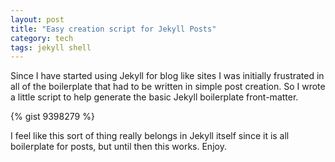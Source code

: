 ```yaml
---
layout: post
title: "Easy creation script for Jekyll Posts"
category: tech
tags: jekyll shell
---
```


Since I have started using Jekyll for blog like sites I was initially frustrated in all of the boilerplate that had to be written in simple post creation. So I wrote a little script to help generate the basic Jekyll boilerplate front-matter.

{% gist 9398279 %}

I feel like this sort of thing really belongs in Jekyll itself since it is all boilerplate for posts, but until then this works. Enjoy.
